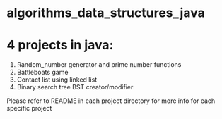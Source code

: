 # algorithms_data_structures_java

# 4 projects in java:
  1. Random_number generator and prime number functions
  2. Battleboats game
  3. Contact list using linked list
  4. Binary search tree BST creator/modifier

Please refer to README in each project directory for more info for each specific project

